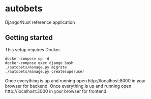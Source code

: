 # autobets
Django/Nuxt reference application


Getting started
---------------

This setup requires Docker.

```
docker-compose up -d
docker-compose exec django bash
./autobets/manage.py migrate
./autobets/manage.py createsuperuser

```

Once everything is up and running open http://localhost:8000 in your browser for backend.
Once everything is up and running open http://localhost:3000 in your browser for frontend.

